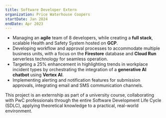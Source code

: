 ```yaml
---
title: Software Developer Extern
organization: Price Waterhouse Coopers
startDate: Jan 2024
endDate: Apr 2023
---
```


- Managing an **agile** team of 8 developers, while creating a **full stack**, scalable Health and Safety System hosted on **GCP**.
- Developing workflow and approval processes to accommodate multiple business units, with a focus on the **Firestore** database and **Cloud Run** serverless technology for seamless operation.
- Targeting a 25% enhancement in highlighting trends in workplace incident types by orchestrating the integration of a **generative AI chatbot** using **Vertex AI**.
- Implementing alerting and notification features for submission approvals, integrating email and SMS communication channels.
  
This project is an externship as part of a university course, collaborating with PwC professionals through the entire Software Development Life Cycle (SDLC), applying theoretical knowledge to a practical, real-world environment.

